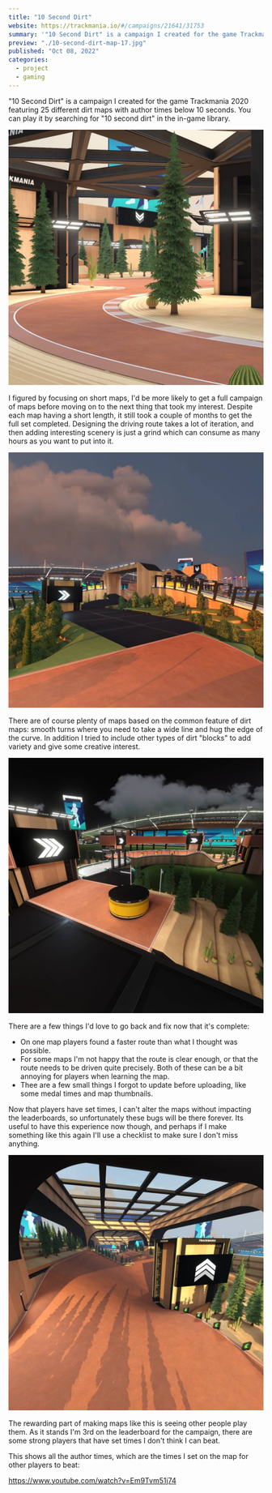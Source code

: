 ```yaml
---
title: "10 Second Dirt"
website: https://trackmania.io/#/campaigns/21641/31753
summary: '"10 Second Dirt" is a campaign I created for the game Trackmania 2020 featuring 25 different dirt maps with author times below 10 seconds.'
preview: "./10-second-dirt-map-17.jpg"
published: "Oct 08, 2022"
categories:
  - project
  - gaming
---
```


"10 Second Dirt" is a campaign I created for the game Trackmania 2020 featuring 25 different dirt maps with author times below 10 seconds. You can play it by searching for "10 second dirt" in the in-game library.

![Map 17 from the campaign](./10-second-dirt-map-17.jpg "On map 13 you need to avoid touching the sand, which will sap your speed.")

I figured by focusing on short maps, I'd be more likely to get a full campaign of maps before moving on to the next thing that took my interest. Despite each map having a short length, it still took a couple of months to get the full set completed. Designing the driving route takes a lot of iteration, and then adding interesting scenery is just a grind which can consume as many hours as you want to put into it.

![Map 21 from the campaign](./10-second-dirt-map-21.jpg "Map 21 ends with a big jump to the finish.")

There are of course plenty of maps based on the common feature of dirt maps: smooth turns where you need to take a wide line and hug the edge of the curve. In addition I tried to include other types of dirt "blocks" to add variety and give some creative interest.

![Map 25 from the campaign](./10-second-dirt-map-25.jpg "Map 25 has a difficult but rewarding line.")

There are a few things I'd love to go back and fix now that it's complete:

- On one map players found a faster route than what I thought was possible.
- For some maps I'm not happy that the route is clear enough, or that the route needs to be driven quite precisely. Both of these can be a bit annoying for players when learning the map.
- Thee are a few small things I forgot to update before uploading, like some medal times and map thumbnails.

Now that players have set times, I can't alter the maps without impacting the leaderboards, so unfortunately these bugs will be there forever. Its useful to have this experience now though, and perhaps if I make something like this again I'll use a checklist to make sure I don't miss anything.

![Map 8 from the campaign](./10-second-dirt-map-08.jpg "Map 8 features some long smooth banking turns.")

The rewarding part of making maps like this is seeing other people play them. As it stands I'm 3rd on the leaderboard for the campaign, there are some strong players that have set times I don't think I can beat.

This shows all the author times, which are the times I set on the map for other players to beat:

https://www.youtube.com/watch?v=Em9Tvm51j74
